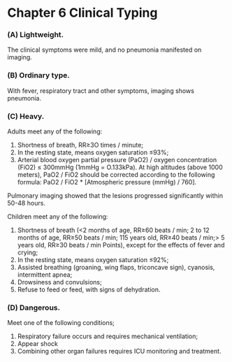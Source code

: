 # Chapter 6 Clinical Typing

### (A) Lightweight.
The clinical symptoms were mild, and no pneumonia manifested on imaging.

### (B) Ordinary type.
With fever, respiratory tract and other symptoms, imaging shows pneumonia.

### (C) Heavy.
Adults meet any of the following:
1. Shortness of breath, RR≥3O times / minute;
2. In the resting state, means oxygen saturation ≤93%;
3. Arterial blood oxygen partial pressure (PaO2) / oxygen concentration (FiO2) ≤ 300mmHg (1mmHg = O.133kPa).
At high altitudes (above 1000 meters), PaO2 / FiO2 should be corrected according to the following formula: PaO2 / FiO2 * [Atmospheric pressure (mmHg) / 760].

Pulmonary imaging showed that the lesions progressed significantly within 50-48 hours.

Children meet any of the following:
1. Shortness of breath (<2 months of age, RR≥60 beats / min; 2 to 12 months of age, RR≥50 beats / min; 115 years old, RR≥40 beats / min;> 5 years old, RR≥30 beats / min Points), except for the effects of fever and crying;
2. In the resting state, means oxygen saturation ≤92%;
3. Assisted breathing (groaning, wing flaps, triconcave sign), cyanosis, intermittent apnea;
4. Drowsiness and convulsions;
5. Refuse to feed or feed, with signs of dehydration.

### (D) Dangerous.
Meet one of the following conditions;
1. Respiratory failure occurs and requires mechanical ventilation;
2. Appear shock
3. Combining other organ failures requires ICU monitoring and treatment.

